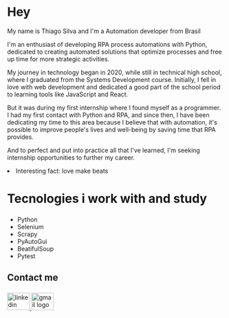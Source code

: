 ###

<h1 align="left">Hey</h1>

<p align="left">My name is Thiago Silva and I'm a Automation developer from Brasil</p>
<p>I'm an enthusiast of developing RPA process automations with Python, dedicated to creating automated solutions that optimize processes and free up time for more strategic activities.</p>
<p>My journey in technology began in 2020, while still in technical high school, where I graduated from the Systems Development course. Initially, I fell in love with web development and dedicated a good part of the school period to learning tools like JavaScript and React.</p>
<p>But it was during my first internship where I found myself as a programmer. I had my first contact with Python and RPA, and since then, I have been dedicating my time to this area because I believe that with automation, it's possible to improve people's lives and well-being by saving time that RPA provides.</p> 
<p>And to perfect and put into practice all that I've learned, I'm seeking internship opportunities to further my career.</p>
<li><span>Interesting fact: love make beats</span></li>


<h1 align="left">Tecnologies i work with and study</h1>

###

<ul>
  <li>Python</li>
  <li>Selenium</li>
  <li>Scrapy</li>
  <li>PyAutoGui</li>
  <li>BeatifulSoup</li>
  <li>Pytest</li>
</ul>

<h2 align="left">Contact me</h2>

###

<div align="left">
  <a href="https://www.linkedin.com/in/thiagopdasilva/" target="_blank">
    <img src="https://raw.githubusercontent.com/maurodesouza/profile-readme-generator/master/src/assets/icons/social/linkedin/default.svg" width="52" height="40" alt="linkedin logo" />
  </a>
  <a href="thiago.p.dasilva2005#gmail.com">
    <img src="https://raw.githubusercontent.com/maurodesouza/profile-readme-generator/master/src/assets/icons/social/gmail/default.svg" width="52" height="40" alt="gmail logo"  />
  </a>
</div>

###
